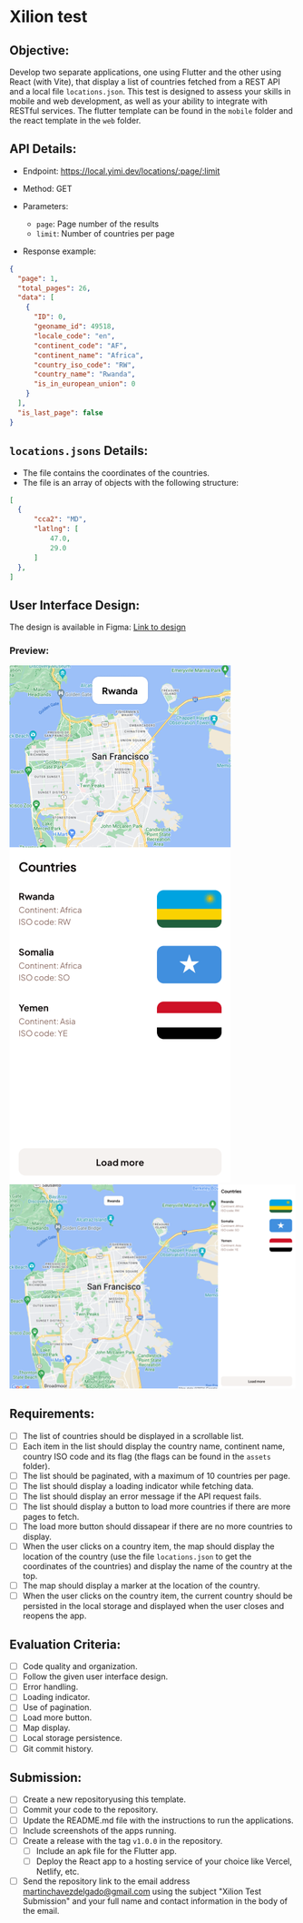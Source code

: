 # Xilion test

## Objective:
Develop two separate applications, one using Flutter and the other using React (with Vite), that display a list of countries fetched from a REST API and a local file `locations.json`. This test is designed to assess your skills in mobile and web development, as well as your ability to integrate with RESTful services.
The flutter template can be found in the `mobile` folder and the react template in the `web` folder.

## API Details:
 - Endpoint: https://local.yimi.dev/locations/:page/:limit
 - Method: GET
 - Parameters:
   - `page`: Page number of the results
   - `limit`: Number of countries per page

 - Response example:
```json
{
  "page": 1,
  "total_pages": 26,
  "data": [
    {
      "ID": 0,
      "geoname_id": 49518,
      "locale_code": "en",
      "continent_code": "AF",
      "continent_name": "Africa",
      "country_iso_code": "RW",
      "country_name": "Rwanda",
      "is_in_european_union": 0
    }
  ],
  "is_last_page": false
}
```

## `locations.jsons` Details:
 - The file contains the coordinates of the countries.
 - The file is an array of objects with the following structure:
```json
[
  {
      "cca2": "MD",
      "latlng": [
          47.0,
          29.0
      ]
  },
]
```

## User Interface Design:
The design is available in Figma: [Link to design](https://www.figma.com/file/xA1H8d14d2q2iQHGYM2vUj/Xilion-test?type=design&node-id=1%3A2&mode=design&t=anEB0ytIFqnCwS37-1)

### Preview:
![Flutter App](./mobile.png)
![React App](./web.png)

## Requirements:
  - [ ] The list of countries should be displayed in a scrollable list.
  - [ ] Each item in the list should display the country name, continent name, country ISO code and its flag (the flags can be found in the `assets` folder).
  - [ ] The list should be paginated, with a maximum of 10 countries per page.
  - [ ] The list should display a loading indicator while fetching data.
  - [ ] The list should display an error message if the API request fails.
  - [ ] The list should display a button to load more countries if there are more pages to fetch.
  - [ ] The load more button should dissapear if there are no more countries to display.
  - [ ] When the user clicks on a country item, the map should display the location of the country (use the file `locations.json` to get the coordinates of the countries) and display the name of the country at the top.
  - [ ] The map should display a marker at the location of the country.
  - [ ] When the user clicks on the country item, the current country should be persisted in the local storage and displayed when the user closes and reopens the app.

## Evaluation Criteria:
  - [ ] Code quality and organization.
  - [ ] Follow the given user interface design.
  - [ ] Error handling.
  - [ ] Loading indicator.
  - [ ] Use of pagination.
  - [ ] Load more button.
  - [ ] Map display.
  - [ ] Local storage persistence.
  - [ ] Git commit history.

## Submission:
  - [ ] Create a new repositoryusing this template.
  - [ ] Commit your code to the repository.
  - [ ] Update the README.md file with the instructions to run the applications.
  - [ ] Include screenshots of the apps running.
  - [ ] Create a release with the tag `v1.0.0` in the repository.
      - [ ] Include an apk file for the Flutter app.
      - [ ] Deploy the React app to a hosting service of your choice like Vercel, Netlify, etc.
  - [ ] Send the repository link to the email address martinchavezdelgado@gmail.com using the subject "Xilion Test Submission" and your full name and contact information in the body of the email.